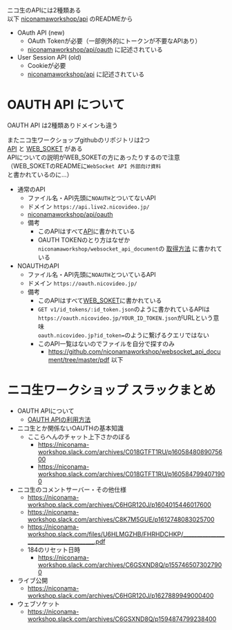 ニコ生のAPIには2種類ある\
以下
[niconamaworkshop/api](https://github.com/niconamaworkshop/api)
のREADMEから
* OAuth API (new)
  * OAuth Tokenが必要（一部例外的にトークンが不要なAPIあり）
  * [niconamaworkshop/api/oauth](https://github.com/niconamaworkshop/api/blob/master/oauth/README.md)
    に記述されている
* User Session API (old)
  * Cookieが必要
  * [niconamaworkshop/api](https://github.com/niconamaworkshop/api)
    に記述されている

# OAUTH API について
OAUTH API は2種類ありドメインも違う

またニコ生ワークショップgithubのリポジトリは2つ\
[API](https://github.com/niconamaworkshop/api)
と
[WEB_SOKET](https://github.com/niconamaworkshop/websocket_api_document)
がある\
APIについての説明がWEB_SOKETの方にあったりするので注意\
（WEB_SOKETのREADMEに`WebSocket API 外部向け資料`と書かれているのに…）

* 通常のAPI
  * ファイル名・API先頭に`NOAUTH`とついてないAPI
  * ドメイン `https://api.live2.nicovideo.jp/`
  * [niconamaworkshop/api/oauth](https://github.com/niconamaworkshop/api/blob/master/oauth/README.md)
  * 備考
    * このAPIはすべて[API](https://github.com/niconamaworkshop/api)に書かれている
    * OAUTH TOKENのとり方はなぜか`niconamaworkshop/websocket_api_document`の
      [取得方法](https://github.com/niconamaworkshop/websocket_api_document#取得方法)
      に書かれている
* NOAUTHのAPI
  * ファイル名・API先頭に`NOAUTH`とついているAPI
  * ドメイン `https://oauth.nicovideo.jp/`
  * 備考
    * このAPIはすべて[WEB_SOKET](https://github.com/niconamaworkshop/websocket_api_document)に書かれている
    * `GET v1/id_tokens/:id_token.json`のように書かれているAPIは\
      `https://oauth.nicovideo.jp/YOUR_ID_TOKEN.json`がURLという意味\
      `oauth.nicovideo.jp?id_token=`のように繋げるクエリではない
    * このAPI一覧はないのでファイルを自分で探すのみ
      * https://github.com/niconamaworkshop/websocket_api_document/tree/master/pdf
        以下

# ニコ生ワークショップ スラックまとめ
* OAUTH APIについて
  * [OAUTH APIの利用方法](https://niconama-workshop.slack.com/archives/C018GTFT1RU/p1615973552001600)
* ニコ生とか関係ないOAUTHの基本知識
  * ここらへんのチャット上下さかのぼる
    * https://niconama-workshop.slack.com/archives/C018GTFT1RU/p1605848089075600
    * https://niconama-workshop.slack.com/archives/C018GTFT1RU/p1605847994071900
* ニコ生のコメントサーバー・その他仕様
  * https://niconama-workshop.slack.com/archives/C6HGR120J/p1604015446017600
  * https://niconama-workshop.slack.com/archives/C8K7M5GUE/p1612748083025700
  * https://niconama-workshop.slack.com/files/U6HLMGZHB/FHRHDCHKP/_______________________________________.pdf
  * 184のリセット日時
    * https://niconama-workshop.slack.com/archives/C6GSXND8Q/p1557465073027900
* ライブ公開
  * https://niconama-workshop.slack.com/archives/C6HGR120J/p1627889949000400
* ウェブソケット
  * https://niconama-workshop.slack.com/archives/C6GSXND8Q/p1594874799238400


